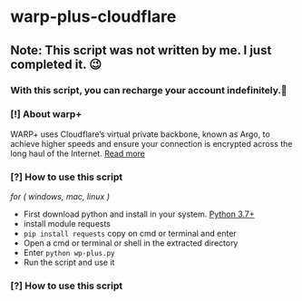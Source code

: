 # warp-plus-cloudflare

**Note: This script was not written by me. I just completed it.** 😉
--------------------------------------------------------------------
### With this script, you can recharge your account indefinitely.📱

### [!] About warp+
WARP+ uses Cloudflare’s virtual private backbone, known as Argo, to achieve higher speeds and ensure your connection is encrypted across the long haul of the Internet. [Read more](https://blog.cloudflare.com/announcing-warp-plus/)


### [?] How to use this script
*for ( windows, mac, linux )*
- First download python and install in your system. [Python 3.7+](https://www.python.org/downloads/)
- install module requests
- `pip install requests` copy on cmd or terminal and enter
- Open a cmd or terminal or shell in the extracted directory
- Enter `python wp-plus.py`
- Run the script and use it

### [?] How to use this script
